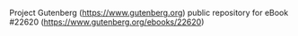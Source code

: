 Project Gutenberg (https://www.gutenberg.org) public repository for eBook #22620 (https://www.gutenberg.org/ebooks/22620)
